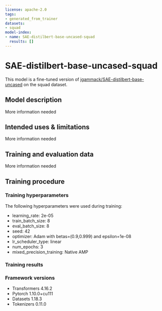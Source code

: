 ```yaml
---
license: apache-2.0
tags:
- generated_from_trainer
datasets:
- squad
model-index:
- name: SAE-distilbert-base-uncased-squad
  results: []
---
```


<!-- This model card has been generated automatically according to the information the Trainer had access to. You
should probably proofread and complete it, then remove this comment. -->

# SAE-distilbert-base-uncased-squad

This model is a fine-tuned version of [jgammack/SAE-distilbert-base-uncased](https://huggingface.co/jgammack/SAE-distilbert-base-uncased) on the squad dataset.

## Model description

More information needed

## Intended uses & limitations

More information needed

## Training and evaluation data

More information needed

## Training procedure

### Training hyperparameters

The following hyperparameters were used during training:
- learning_rate: 2e-05
- train_batch_size: 8
- eval_batch_size: 8
- seed: 42
- optimizer: Adam with betas=(0.9,0.999) and epsilon=1e-08
- lr_scheduler_type: linear
- num_epochs: 3
- mixed_precision_training: Native AMP

### Training results



### Framework versions

- Transformers 4.16.2
- Pytorch 1.10.0+cu111
- Datasets 1.18.3
- Tokenizers 0.11.0
